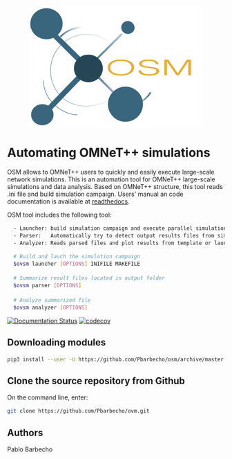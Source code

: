 <p align="center">
  <img src="doc/logo.png" width="400">
</p>

# Automating OMNeT++ simulations #

OSM allows to OMNeT++ users to quickly and easily execute large-scale network simulations. 
This is an automation tool for OMNeT++ large-scale simulations and data analysis.
Based on OMNeT++ structure, this tool reads .ini file and build simulation campaign.
Users' manual an code documentation is available at [readthedocs][rtd].

OSM tool includes the following tool:    
```bash
  - Launcher: build simulation campaign and execute parallel simulations in batches.
  - Parser:   Automatically try to detect output results files from simulation campaign (.vec,.sca, custom format) and convert those to an unique output file. 
  - Analyzer: Reads parsed files and plot results from template or launch an interactive plot in a web browser (pyvot tables). 
```

```bash
  # Build and lauch the simulation campaign
  $ovsm launcher [OPTIONS] INIFILE MAKEFILE

  # Summarize result files located in output folder
  $ovsm parser [OPTIONS] 

  # Analyze summarized file 
  $ovsm analyzer [OPTIONS] 
```

[![Documentation Status](https://readthedocs.org/projects/osm/badge/?version=latest)](https://osm.readthedocs.io/en/latest/?badge=latest)
[![codecov](https://codecov.io/gh/Pbarbecho/osm/branch/master/graph/badge.svg)](https://codecov.io/gh/Pbarbecho/osm)


## Downloading modules ##

```bash
pip3 install --user -U https://github.com/Pbarbecho/osm/archive/master.zip
```

## Clone the source repository from Github ##

On the command line, enter:
```bash
git clone https://github.com/Pbarbecho/ovm.git
```

## Authors ##

Pablo Barbecho

[rtd]: https://osm.readthedocs.io/en/latest/
